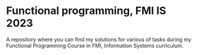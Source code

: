 # Functional programming, FMI IS 2023
A repository where you can find my solutions 
for various of tasks during my 
Functional Programming Course in FMI, Information Systems curriculum.

